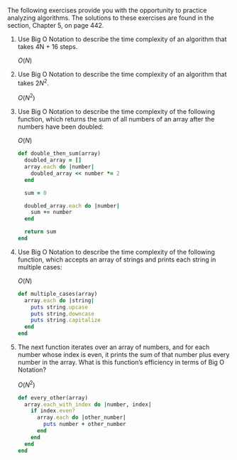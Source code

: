 The following exercises provide you with the opportunity to practice analyzing algorithms. The solutions to these exercises are found in the section, Chapter 5, on page 442.

1. Use Big O Notation to describe the time complexity of an algorithm that takes 4N + 16 steps.

    $O(N)$

2. Use Big O Notation to describe the time complexity of an algorithm that takes $2N^2$.

    $O(N^2)$

3. Use Big O Notation to describe the time complexity of the following function, which returns the sum of all numbers of an array after the numbers have been doubled:

    $O(N)$

    ```ruby
    def double_then_sum(array)
      doubled_array = []
      array.each do |number|
        doubled_array << number *= 2
      end

      sum = 0

      doubled_array.each do |number|
        sum += number
      end

      return sum
    end
    ```
4. Use Big O Notation to describe the time complexity of the following function, which accepts an array of strings and prints each string in multiple cases:

    $O(N)$

    ```ruby
    def multiple_cases(array)
      array.each do |string|
        puts string.upcase
        puts string.downcase
        puts string.capitalize
      end
    end
    ```

5. The next function iterates over an array of numbers, and for each number whose index is even, it prints the sum of that number plus every number in the array. What is this function’s efficiency in terms of Big O Notation?

    $O(N^2)$

    ```ruby
    def every_other(array)
      array.each_with_index do |number, index|
        if index.even?
          array.each do |other_number|
            puts number + other_number
          end
        end
      end
    end
    ```